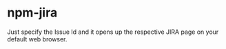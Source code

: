 # npm-jira
Just specify the Issue Id and it opens up the respective JIRA page on your default web browser.
